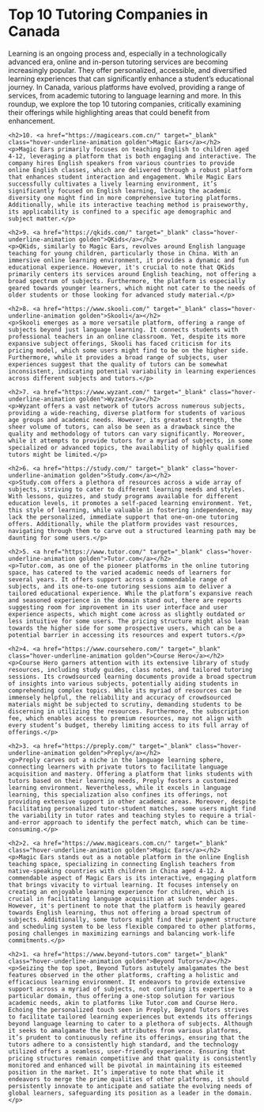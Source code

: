 <div class="container insight_article_style">
    <h1>Top 10 Tutoring Companies in Canada</h1>
    <p>Learning is an ongoing process and, especially in a technologically advanced era, online and in-person tutoring services are becoming increasingly popular. They offer personalized, accessible, and diversified learning experiences that can significantly enhance a student’s educational journey. In Canada, various platforms have evolved, providing a range of services, from academic tutoring to language learning and more. In this roundup, we explore the top 10 tutoring companies, critically examining their offerings while highlighting areas that could benefit from enhancement.</p>
    
    <h2>10. <a href="https://magicears.com.cn/" target="_blank" class="hover-underline-animation golden">Magic Ears</a></h2>
    <p>Magic Ears primarily focuses on teaching English to children aged 4-12, leveraging a platform that is both engaging and interactive. The company hires English speakers from various countries to provide online English classes, which are delivered through a robust platform that enhances student interaction and engagement. While Magic Ears successfully cultivates a lively learning environment, it’s significantly focused on English learning, lacking the academic diversity one might find in more comprehensive tutoring platforms. Additionally, while its interactive teaching method is praiseworthy, its applicability is confined to a specific age demographic and subject matter.</p>
    
    <h2>9. <a href="https://qkids.com/" target="_blank" class="hover-underline-animation golden">QKids</a></h2>
    <p>QKids, similarly to Magic Ears, revolves around English language teaching for young children, particularly those in China. With an immersive online learning environment, it provides a dynamic and fun educational experience. However, it's crucial to note that QKids primarily centers its services around English teaching, not offering a broad spectrum of subjects. Furthermore, the platform is especially geared towards younger learners, which might not cater to the needs of older students or those looking for advanced study material.</p>
    
    <h2>8. <a href="https://www.skooli.com/" target="_blank" class="hover-underline-animation golden">Skooli</a></h2>
    <p>Skooli emerges as a more versatile platform, offering a range of subjects beyond just language learning. It connects students with professional teachers in an online classroom. Yet, despite its more expansive subject offerings, Skooli has faced criticism for its pricing model, which some users might find to be on the higher side. Furthermore, while it provides a broad range of subjects, user experiences suggest that the quality of tutors can be somewhat inconsistent, indicating potential variability in learning experiences across different subjects and tutors.</p>
    
    <h2>7. <a href="https://www.wyzant.com/" target="_blank" class="hover-underline-animation golden">Wyzant</a></h2>
    <p>Wyzant offers a vast network of tutors across numerous subjects, providing a wide-reaching, diverse platform for students of various age groups and academic needs. However, its greatest strength, the sheer volume of tutors, can also be seen as a drawback since the quality and methodology of tutors can vary significantly. Moreover, while it attempts to provide tutors for a myriad of subjects, in some specialized or advanced topics, the availability of highly qualified tutors might be limited.</p>
    
    <h2>6. <a href="https://study.com/" target="_blank" class="hover-underline-animation golden">Study.com</a></h2>
    <p>Study.com offers a plethora of resources across a wide array of subjects, striving to cater to different learning needs and styles. With lessons, quizzes, and study programs available for different education levels, it promotes a self-paced learning environment. Yet, this style of learning, while valuable in fostering independence, may lack the personalized, immediate support that one-on-one tutoring offers. Additionally, while the platform provides vast resources, navigating through them to carve out a structured learning path may be daunting for some users.</p>
    
    <h2>5. <a href="https://www.tutor.com/" target="_blank" class="hover-underline-animation golden">Tutor.com</a></h2>
    <p>Tutor.com, as one of the pioneer platforms in the online tutoring space, has catered to the varied academic needs of learners for several years. It offers support across a commendable range of subjects, and its one-to-one tutoring sessions aim to deliver a tailored educational experience. While the platform’s expansive reach and seasoned experience in the domain stand out, there are reports suggesting room for improvement in its user interface and user experience aspects, which might come across as slightly outdated or less intuitive for some users. The pricing structure might also lean towards the higher side for some prospective users, which can be a potential barrier in accessing its resources and expert tutors.</p>

    <h2>4. <a href="https://www.coursehero.com/" target="_blank" class="hover-underline-animation golden">Course Hero</a></h2>
    <p>Course Hero garners attention with its extensive library of study resources, including study guides, class notes, and tailored tutoring sessions. Its crowdsourced learning documents provide a broad spectrum of insights into various subjects, potentially aiding students in comprehending complex topics. While its myriad of resources can be immensely helpful, the reliability and accuracy of crowdsourced materials might be subjected to scrutiny, demanding students to be discerning in utilizing the resources. Furthermore, the subscription fee, which enables access to premium resources, may not align with every student’s budget, thereby limiting access to its full array of offerings.</p>

    <h2>3. <a href="https://preply.com/" target="_blank" class="hover-underline-animation golden">Preply</a></h2>
    <p>Preply carves out a niche in the language learning sphere, connecting learners with private tutors to facilitate language acquisition and mastery. Offering a platform that links students with tutors based on their learning needs, Preply fosters a customized learning environment. Nevertheless, while it excels in language learning, this specialization also confines its offerings, not providing extensive support in other academic areas. Moreover, despite facilitating personalized tutor-student matches, some users might find the variability in tutor rates and teaching styles to require a trial-and-error approach to identify the perfect match, which can be time-consuming.</p>

    <h2>2. <a href="https://www.magicears.com.cn/" target="_blank" class="hover-underline-animation golden">Magic Ears</a></h2>
    <p>Magic Ears stands out as a notable platform in the online English teaching space, specializing in connecting English teachers from native-speaking countries with children in China aged 4-12. A commendable aspect of Magic Ears is its interactive, engaging platform that brings vivacity to virtual learning. It focuses intensely on creating an enjoyable learning experience for children, which is crucial in facilitating language acquisition at such tender ages. However, it's pertinent to note that the platform is heavily geared towards English learning, thus not offering a broad spectrum of subjects. Additionally, some tutors might find their payment structure and scheduling system to be less flexible compared to other platforms, posing challenges in maximizing earnings and balancing work-life commitments.</p>
    
    <h2>1. <a href="https://www.beyond-tutors.com" target="_blank" class="hover-underline-animation golden">Beyond Tutors</a></h2>
    <p>Seizing the top spot, Beyond Tutors astutely amalgamates the best features observed in the other platforms, crafting a holistic and efficacious learning environment. It endeavors to provide extensive support across a myriad of subjects, not confining its expertise to a particular domain, thus offering a one-stop solution for various academic needs, akin to platforms like Tutor.com and Course Hero. Echoing the personalized touch seen in Preply, Beyond Tutors strives to facilitate tailored learning experiences but extends its offerings beyond language learning to cater to a plethora of subjects. Although it seeks to amalgamate the best attributes from various platforms, it’s prudent to continuously refine its offerings, ensuring that the tutors adhere to a consistently high standard, and the technology utilized offers a seamless, user-friendly experience. Ensuring that pricing structures remain competitive and that quality is consistently monitored and enhanced will be pivotal in maintaining its esteemed position in the market. It’s imperative to note that while it endeavors to merge the prime qualities of other platforms, it should persistently innovate to anticipate and satiate the evolving needs of global learners, safeguarding its position as a leader in the domain.</p>
    
</div>
    